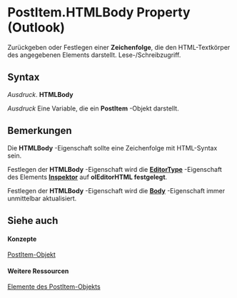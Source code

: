 
# PostItem.HTMLBody Property (Outlook)

Zurückgeben oder Festlegen einer  **Zeichenfolge**, die den HTML-Textkörper des angegebenen Elements darstellt. Lese-/Schreibzugriff.


## Syntax

 _Ausdruck_. **HTMLBody**

 _Ausdruck_ Eine Variable, die ein **PostItem** -Objekt darstellt.


## Bemerkungen

Die  **HTMLBody** -Eigenschaft sollte eine Zeichenfolge mit HTML-Syntax sein.

Festlegen der  **HTMLBody** -Eigenschaft wird die **[EditorType](b19e552b-1e8a-8915-f793-396860910f40.md)** -Eigenschaft des Elements **[Inspektor](d7384756-669c-0549-1032-c3b864187994.md)** auf **olEditorHTML festgelegt**.

Festlegen der  **HTMLBody** -Eigenschaft wird die **[Body](74e2a1bd-bd05-e5cb-2594-3c9988634fdc.md)** -Eigenschaft immer unmittelbar aktualisiert.


## Siehe auch


#### Konzepte


[PostItem-Objekt](de44065d-4e93-315a-279f-7b92f09c0465.md)
#### Weitere Ressourcen


[Elemente des PostItem-Objekts](http://msdn.microsoft.com/library/5b150db1-c96d-0721-ec36-d5b5ebc20fd8%28Office.15%29.aspx)